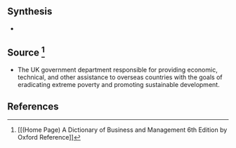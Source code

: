 ## Synthesis
- 
## Source [^1]
- The UK government department responsible for providing economic, technical, and other assistance to overseas countries with the goals of eradicating extreme poverty and promoting sustainable development.
## References

[^1]: [[(Home Page) A Dictionary of Business and Management 6th Edition by Oxford Reference]]